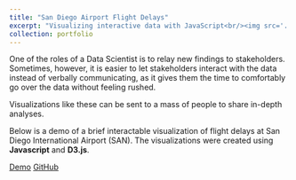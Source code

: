```yaml
---
title: "San Diego Airport Flight Delays"
excerpt: "Visualizing interactive data with JavaScript<br/><img src='../images/portfolio_thumbnails/sandiego_flight.png'>"
collection: portfolio
---
```


One of the roles of a Data Scientist is to relay new findings to stakeholders. Sometimes, however, it is easier to let stakeholders interact with the data instead of verbally communicating, as it gives them the time to comfortably go over the data without feeling rushed.

Visualizations like these can be sent to a mass of people to share in-depth analyses.

Below is a demo of a brief interactable visualization of flight delays at San Diego International Airport (SAN). The visualizations were created using <b>Javascript</b> and <b>D3.js</b>.

<a href="../../external_files/SAN_airport_viz/index.html" class="demo_btn btn" style="text_">Demo</a>
<a href="https://github.com/taekunkim/SAN_airport_viz" class="github_btn btn"><i class="fab fa-fw fa-github" aria-hidden="true"></i> GitHub</a>
